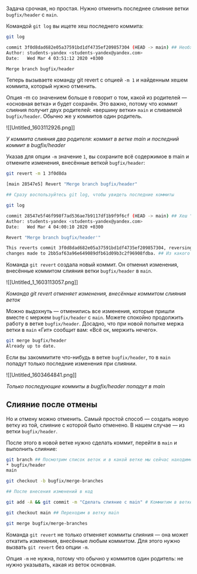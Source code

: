 Задача срочная, но простая. Нужно отменить последнее слияние ветки `bugfix/header` с `main`.

Командой `git log` вы ищете хеш последнего коммита:
```bash
git log 

commit 3f0d8dad682e05a37591bd1df4735ef209857304 (HEAD -> main) ## Необходимый коммит
Author: students-yandex <students-yandex@yandex.com>
Date:   Wed Mar 4 03:51:12 2020 +0300

Merge branch bugfix/header

```
Теперь вызываете команду git revert с опцией `-m 1` и найденным хешем коммита, который нужно отменить.

Опция -m со значением больше `0` говорит о том, какой из родителей — «основная ветка» и будет сохранён. Это важно, потому что коммит слияния получит двух родителей: «вершину ветки» `main` и сливаемой `bugfix/header`. Обычно же у коммитов один родитель.

![[Untitled_1603112926.png]]

_У коммита слияния два родителя: коммит в ветке main и последний коммит в bugfix/header_

Указав для опции `-m` значение `1`, вы сохраните всё содержимое в main и отмените изменения, внесённые веткой `bugfix/header`:
```bash
git revert -m 1 3f0d8da

[main 28547e5] Revert "Merge branch bugfix/header"

## Сразу воспользуйтесь git log, чтобы увидеть последние коммиты

git log

commit 28547e5f46f998f7ad536ae7b9117df1b9f9f6cf (HEAD -> main) ## Хеш "возвращённого" коммита
Author: students-yandex <students-yandex@yandex.com>
Date:   Wed Mar 4 04:00:10 2020 +0300

Revert "Merge branch bugfix/header'"

This reverts commit 3f0d8dad682e05a37591bd1df4735ef209857304, reversing ## Хеш отменённого коммита
changes made to 2bb5af63a96e649089dfb61d09b3c2f96908fdba. ## Из какого коммита вносились изменения
```

Команда `git revert` создала новый коммит. Он отменил изменения, внесённые коммитом слияния ветки `bugfix/header` в `main`.

![[Untitled_1_1603113057.png]]

_Команда git revert отменяет изменения, внесённые коммитом слияния веток_

Можно выдохнуть — отменились все изменения, которые пришли вместе с мержем `bugfix/header` с `main`. Можете спокойно продолжить работу в ветке `bugfix/header`. Досадно, что при новой попытке мержа ветки в `main` «Гит» сообщит вам: «Всё ок, мержить нечего».

```bash
git merge bugfix/header
Already up to date.
```

Если вы закоммитите что-нибудь в ветке `bugfix/header`, то в `main` попадут только последние изменения при слиянии.

![[Untitled_1603464841.png]]

_Только последующие коммиты в bugfix/header попадут в main_

## Слияние после отмены

Но и отмену можно отменить. Самый простой способ — создать новую ветку из той, слияние с которой было отменено. В нашем случае — из ветки `bugfix/header`.

После этого в новой ветке нужно сделать коммит, перейти в `main` и выполнить слияние:
```bash
git branch ## Посмотрим список веток и в какой ветке мы сейчас находимся
* bugfix/header
main

git checkout -b bugfix/merge-branches

## После внесения изменений в код

git add -A && git commit -m "Сделать слияние с main" # Коммитим в ветке bugfix/merge-branches

git checkout main ## Переходим в ветку main

git merge bugfix/merge-branches
```

Команда `git revert` не только отменяет коммиты слияния — она может откатить изменения, внесённые любым коммитом. Для этого нужно вызвать `git revert` без опции `-m`.

Опция `-m` не нужна, потому что обычно у коммитов один родитель: не нужно указывать, какая из веток основная.